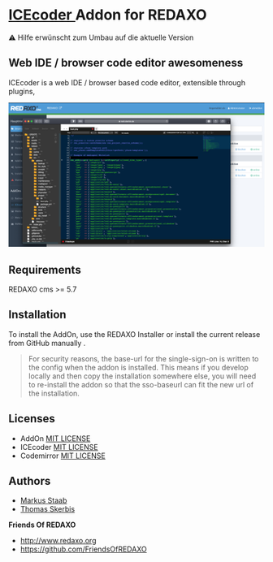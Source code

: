 # [ICEcoder ](https://icecoder.net) Addon for REDAXO 

⚠️ Hilfe erwünscht zum Umbau auf die aktuelle Version

## Web IDE / browser code editor awesomeness

ICEcoder is a web IDE / browser based code editor, extensible through plugins, 

![Screenshot](https://raw.githubusercontent.com/FriendsOfREDAXO/icecoder/assets/icecoder_screen.png)

## Requirements

REDAXO cms >= 5.7 

## Installation

To install the AddOn, use the REDAXO Installer or install the current release from GitHub manually . 

>For security reasons, the base-url for the single-sign-on is written to the config when the addon is installed. This means if you develop locally and then copy the installation somewhere else, you will need to re-install the addon so that the sso-baseurl can fit the new url of the installation.

## Licenses

* AddOn [MIT LICENSE](https://github.com/FriendsOfREDAXO/cke5/blob/master/LICENSE)
* ICEcoder [MIT LICENSE](https://github.com/icecoder/ICEcoder/blob/master/LICENSE.md)
* Codemirror [MIT LICENSE](https://github.com/codemirror/CodeMirror/blob/master/LICENSE)

## Authors

* [Markus Staab](https://github.com/staabm)
* [Thomas Skerbis](https://github.com/skerbis)

**Friends Of REDAXO**
* http://www.redaxo.org
* https://github.com/FriendsOfREDAXO








